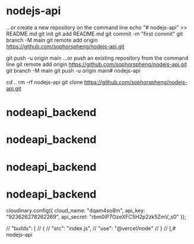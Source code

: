 # nodejs-api
…or create a new repository on the command line
echo "# nodejs-api" >> README.md
git init
git add README.md
git commit -m "first commit"
git branch -M main
git remote add origin https://github.com/sophorspheng/nodejs-api.git


git push -u origin main
…or push an existing repository from the command line
git remote add origin https://github.com/sophorspheng/nodejs-api.git
git branch -M main
git push -u origin main# nodejs-api


cd ..
rm -rf nodejs-api
git clone https://github.com/sophorspheng/nodejs-api.git
# nodeapi_backend
# nodeapi_backend
# nodeapi_backend
# nodeapi_backend

cloudinary.config({
    cloud_name: "dqam4so8m",
    api_key: "923626278262269",
    api_secret: "rbm0iP7OzeXFC5H2p2zk5ZmV_s0"
});





// "builds": [
  //   {
  //     "src": "index.js",
  //     "use": "@vercel/node"
  //   }
  // ],# nodejs-api
